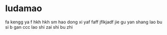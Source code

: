 # ludamao
fa
kengg ya f
hkh
hkh
sm hao dong xi yaf 
faff
jflkjadf
jie gu yan shang
lao bu si b
gan
ccc
 lao shi zai shi bu zhi
